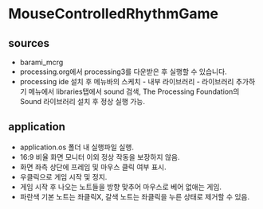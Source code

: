 # MouseControlledRhythmGame

## sources
- barami_mcrg
- processing.org에서 processing3를 다운받은 후 실행할 수 있습니다.
- processing ide 설치 후 메뉴바의 스케치 - 내부 라이브러리 - 라이브러리 추가하기 메뉴에서 libraries탭에서 sound 검색, The Processing Foundation의 Sound 라이브러리 설치 후 정상 실행 가능.

## application
- application.os 폴더 내 실행파일 실행.
- 16:9 비율 화면 모니터 이외 정상 작동을 보장하지 않음.
- 화면 좌측 상단에 프레임 및 마우스 클릭 여부 표시.
- 우클릭으로 게임 시작 및 정지.
- 게임 시작 후 나오는 노트들을 방향 맞추어 마우스로 베어 없애는 게임.
- 파란색 기본 노트는 좌클릭X, 갈색 노트는 좌클릭을 누른 상태로 제거할 수 있음.
